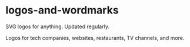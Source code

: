 # logos-and-wordmarks
SVG logos for anything. Updated regularly.

Logos for tech companies, websites, restaurants, TV channels, and more.
